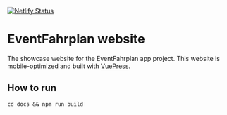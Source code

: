 [![Netlify Status](https://api.netlify.com/api/v1/badges/16bfa9e4-9fb2-4411-823e-2db81013d6cd/deploy-status)](https://app.netlify.com/sites/eventfahrplan/deploys)

# EventFahrplan website

The showcase website for the EventFahrplan app project.
This website is mobile-optimized and built with [VuePress](https://vuepress.vuejs.org).

## How to run

```
cd docs && npm run build
```
